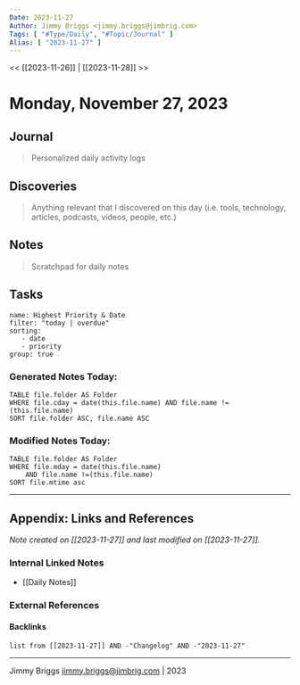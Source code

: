 ```yaml
---
Date: 2023-11-27
Author: Jimmy Briggs <jimmy.briggs@jimbrig.com>
Tags: [ "#Type/Daily", "#Topic/Journal" ]
Alias: [ "2023-11-27" ]
---
```


<< [[2023-11-26]] | [[2023-11-28]] >>

# Monday, November 27, 2023

## Journal

> Personalized daily activity logs

## Discoveries

> Anything relevant that I discovered on this day (i.e. tools, technology, articles, podcasts, videos, people, etc.)

## Notes

> Scratchpad for daily notes

## Tasks

```todoist
name: Highest Priority & Date
filter: "today | overdue"
sorting: 
   - date
   - priority
group: true
```


### Generated Notes Today:

```dataview
TABLE file.folder AS Folder 
WHERE file.cday = date(this.file.name) AND file.name !=(this.file.name) 
SORT file.folder ASC, file.name ASC
```

### Modified Notes Today:

```dataview
TABLE file.folder AS Folder
WHERE file.mday = date(this.file.name) 
	AND file.name !=(this.file.name)
SORT file.mtime asc
```

***

## Appendix: Links and References

*Note created on [[2023-11-27]] and last modified on [[2023-11-27]].*

### Internal Linked Notes

- [[Daily Notes]]

### External References

#### Backlinks

```dataview
list from [[2023-11-27]] AND -"Changelog" AND -"2023-11-27"
```


***

Jimmy Briggs <jimmy.briggs@jimbrig.com> | 2023